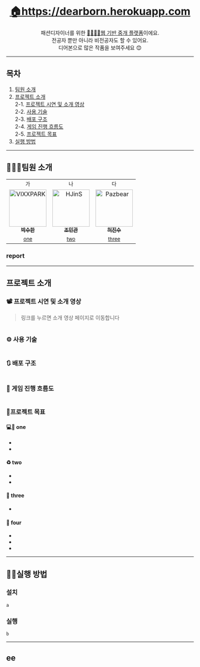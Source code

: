 <p align='middle'>
<!-- <a href='http://pickyforky.xyz'><img src='./docs/logogif.gif' /></a></p> -->
<!-- <p align='middle'><img alt="GitHub tag (latest by date)" src="https://img.shields.io/github/v/tag/connect-foundation/2019-07">  <img alt="GitHub commit activity" src="https://img.shields.io/github/commit-activity/w/connect-foundation/2019-07"> <a href="https://github.com/connect-foundation/2019-07/wiki"/><img alt="Document" src="https://img.shields.io/badge/document-yes-important"></a> <img alt="npm" src="https://img.shields.io/npm/v/yarn?label=yarn"> <img alt="GitHub top language" src="https://img.shields.io/github/languages/top/connect-foundation/2019-07?color=blueviolet"> <img alt="GitHub repo size" src="https://img.shields.io/github/repo-size/connect-foundation/2019-07"> <img alt="GitHub" src="https://img.shields.io/github/license/connect-foundation/2019-07"></p> -->

<h1 align='middle'><a href='https://dearborn.herokuapp.com'>🏠https://dearborn.herokuapp.com</a></h1>
<p align='middle'>
패션디자이너를 위한 <u>🙆‍♂️🙅‍♀️웹 기반 중개 플랫폼</u>이에요.<br>
 전공자 뿐만 아니라 비전공자도 할 수 있어요.<br>
디어본으로 많은 작품을 보여주세요 😊
</p>

---

## 목차

1. [팀원 소개](#팀원-소개)
2. [프로젝트 소개](#프로젝트-소개)  
   2-1. [프로젝트 시연 및 소개 영상](#-프로젝트-시연-및-소개-영상)  
   2-2. [사용 기술](#-사용-기술)  
   2-3. [배포 구조](#-배포-구조)  
   2-4. [게임 진행 흐름도](#-게임-진행-흐름도)  
   2-5. [프로젝트 목표](#프로젝트-목표)
3. [실행 방법](#실행-방법)

---

## 👨‍👨‍👧팀원 소개

<table>
  <tr>
  <td align="center">
  <sub>
    가
  </sub>
  </td>
  <td align="center">
  <sub>
    나
  </sub>
  </td>
  <td align="center">
  <sub>
    다
  </sub>
  </td>
  </tr>
  <tr>
    <td align="center"><a href="https://github.com/VIXXPARK"><img src="" width="100px;" alt="VIXXPARK"/><br /><sub><b>박수한</b></sub></a><br /></td>
    <td align="center"><a href="https://github.com/HJinS"><img src="" width="100px;" alt="HJinS"/><br /><sub><b>조민관</b></sub></a><br /></td>
    <td align="center"><a href="https://github.com/Pazbear"><img src="" width="100px;" alt="Pazbear"/><br /><sub><b>허진수</b></sub></a><br /></td>
  </tr>
    <tr>
  <td align="center">
    <sub>
    <a href="">one</a></sub>
  </td>
  <td align="center">
    <sub>
    <a href="">two</a>
    </sub>
  </td>
  <td align="center">
    <sub>
    <a href="">three</a></sub>
  </td>
  </tr>
</table>

### report


---

## 프로젝트 소개

### 📽 프로젝트 시연 및 소개 영상

> 링크를 누르면 소개 영상 페이지로 이동합니다

<p align='middle'><a href='' align='middle'><img src='' /></a></p>

### ⚙ 사용 기술

<p align='middle'><a href=''><img src='' /></a></p>

### 🔃 배포 구조

<p align='middle'><a href=''><img src='' /></a></p>

### 🔄 게임 진행 흐름도

>   
> 

<p align='middle'><a href=''><img src='' /></a></p>

### 📌프로젝트 목표

#### 💻🤳 one

- 
- 

#### ♻ two

- 
- 

#### 💪 three

- 

#### 🌈 four

- 
- 
- 

---

## 👨‍💻실행 방법

>   
> 

### 설치

```shell
a
```

### 실행

```shell
b
```

---

## ee

